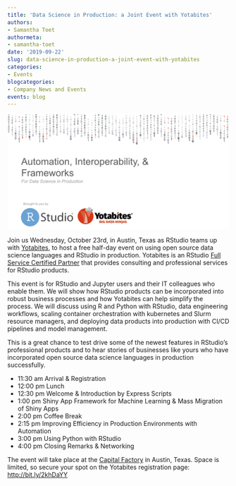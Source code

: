 ```yaml
---
title: 'Data Science in Production: a Joint Event with Yotabites'
authors:
- Samantha Toet
authormeta:
- samantha-toet
date: '2019-09-22'
slug: data-science-in-production-a-joint-event-with-yotabites
categories:
- Events
blogcategories:
- Company News and Events
events: blog
---
```



![](yotabites_banner.png)

Join us Wednesday, October 23rd, in Austin, Texas as RStudio teams up with [Yotabites](https://yotabites.com/), to host a free half-day event on using open source data science languages and RStudio in production. Yotabites is an RStudio [Full Service Certified Partner](https://www.rstudio.com/certified-partners/) that provides consulting and professional services for RStudio products. 

This event is for RStudio and Jupyter users and their IT colleagues who enable them. We will show how RStudio products can be incorporated into robust business processes and how Yotabites can help simplify the process. We will discuss using R and Python with RStudio, data engineering workflows, scaling container orchestration with kubernetes and Slurm resource managers, and deploying data products into production with CI/CD pipelines and model management.

This is a great chance to test drive some of the newest features in RStudio’s professional products and to hear stories of businesses like yours who have incorporated open source data science languages in production successfully.

- 11:30 am Arrival & Registration
- 12:00 pm Lunch 
- 12:30 pm Welcome & Introduction by Express Scripts 
- 1:00 pm Shiny App Framework for Machine Learning & Mass Migration of Shiny Apps
- 2:00 pm	Coffee Break
- 2:15 pm Improving Efficiency in Production Environments with Automation
- 3:00 pm Using Python with RStudio 
- 4:00 pm Closing Remarks & Networking

The event will take place at the [Capital Factory](https://www.google.com/maps/place/Capital+Factory/@30.2689645,-97.7430044,17z/data=!3m1!4b1!4m5!3m4!1s0x8644b5a741a48747:0x3c7ccf742ba7769d!8m2!3d30.2689645!4d-97.7408104) in Austin, Texas. 
Space is limited, so secure your spot on the Yotabites registration page: http://bit.ly/2khDaYY

